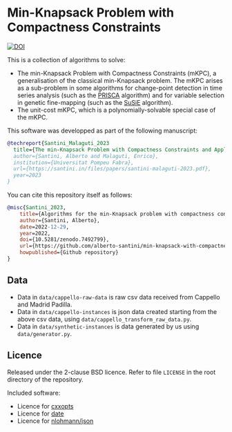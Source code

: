 # Min-Knapsack Problem with Compactness Constraints

[![DOI](https://zenodo.org/badge/DOI/10.5281/zenodo.7492799.svg)](https://doi.org/10.5281/zenodo.7492799)

This is a collection of algorithms to solve:

* The min-Knapsack Problem with Compactness Constraints (mKPC), a generalisation of the classical min-Knapsack problem. The mKPC arises as a sub-problem in some algorithms for change-point detection in time series analysis (such as the [PRISCA](https://github.com/lorenzocapp/prisca) algorithm) and for variable selection in genetic fine-mapping (such as the [SuSiE](https://stephenslab.github.io/susieR/) algorithm).
* The unit-cost mKPC, which is a polynomially-solvable special case of the mKPC.

This software was developped as part of the following manuscript:

```bib
@techreport{Santini_Malaguti_2023
  title={The min-Knapsack Problem with Compactness Constraints and Applications to Statistics},
  author={Santini, Alberto and Malaguti, Enrico},
  institution={Universitat Pompeu Fabra},
  url={https://santini.in/files/papers/santini-malaguti-2023.pdf},
  year=2023
}
```

You can cite this repository itself as follows:

```bib
@misc{Santini_2023,
    title={Algorithms for the min-Knapsack problem with compactness constraints},
    author={Santini, Alberto},
    date=2022-12-29,
    year=2022,
    doi={10.5281/zenodo.7492799},
    url={https://github.com/alberto-santini/min-knapsack-with-compactness},
    howpublished={Github repository}
}
```

## Data

* Data in `data/cappello-raw-data` is raw csv data received from Cappello and Madrid Padilla.
* Data in `data/cappello-instances` is json data created starting from the above csv data, using `data/cappello_transform_raw_data.py`.
* Data in `data/synthetic-instances` is data generated by us using `data/generator.py`.

## Licence

Released under the 2-clause BSD licence.
Refer to file `LICENSE` in the root directory of the repository.

Included software:

* Licence for [cxxopts](https://raw.githubusercontent.com/jarro2783/cxxopts/master/LICENSE)
* Licence for [date](https://raw.githubusercontent.com/HowardHinnant/date/master/LICENSE.txt)
* Licence for [nlohmann/json](https://raw.githubusercontent.com/nlohmann/json/develop/LICENSE.MIT)

